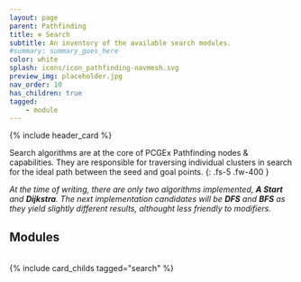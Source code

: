 ```yaml
---
layout: page
parent: Pathfinding
title: ⊚ Search
subtitle: An inventory of the available search modules.
#summary: summary_goes_here
color: white
splash: icons/icon_pathfinding-navmesh.svg
preview_img: placeholder.jpg
nav_order: 10
has_children: true
tagged: 
    - module
---
```


{% include header_card %}

Search algorithms are at the core of PCGEx Pathfinding nodes & capabilities. They are responsible for traversing individual clusters in search for the ideal path between the seed and goal points.
{: .fs-5 .fw-400 }

*At the time of writing, there are only two algorithms implemented, **A Start** and **Dijkstra**. The next implementation candidates will be **DFS** and **BFS** as they yield slightly different results, althought less friendly to modifiers.*

## Modules
<br>
{% include card_childs tagged="search" %}